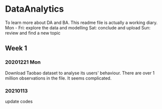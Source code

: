 # DataAnalytics
To learn more about DA and BA. This readme file is actually a working diary.
Mon - Fri: explore the data and modelling
Sat: conclude and upload
Sun: review and find a new topic
## Week 1 
### 20201221 Mon
Download Taobao dataset to analyse its users' behaviour.
There are over 1 million observations in the file. It seems complicated.
### 20210113
update codes
